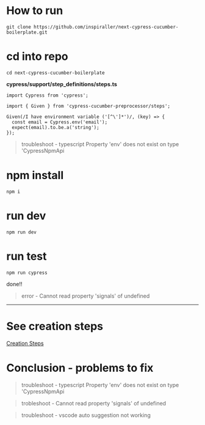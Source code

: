 # How to run
```
git clone https://github.com/inspiraller/next-cypress-cucumber-boilerplate.git
```

# cd into repo
```
cd next-cypress-cucumber-boilerplate
```

**cypress/support/step_definitions/steps.ts**
```
import Cypress from 'cypress';

import { Given } from 'cypress-cucumber-preprocessor/steps';

Given(/I have environment variable ('[^\']*')/, (key) => {
  const email = Cypress.env('email');
  expect(email).to.be.a('string');
});
```
> troubleshoot - typescript Property 'env' does not exist on type 'CypressNpmApi


# npm install
```
npm i
```
# run dev
```
npm run dev
```
# run test
```
npm run cypress
```

done!!

> error - Cannot read property 'signals' of undefined

-------------------------------------------------------------------------------------
# See creation steps
[Creation Steps](READMES/Creation_steps.md)


# Conclusion - problems to fix
> troubleshoot - typescript Property 'env' does not exist on type 'CypressNpmApi

> trobleshoot - Cannot read property 'signals' of undefined

> troubleshoot - vscode auto suggestion not working

